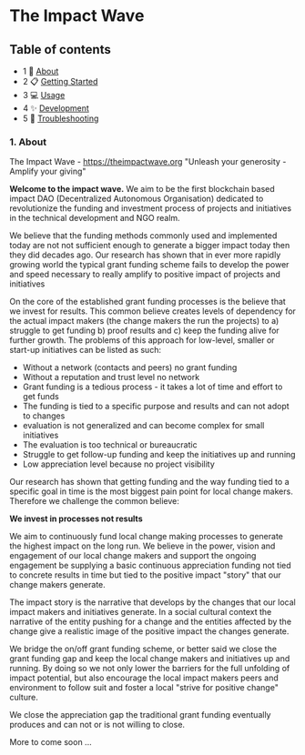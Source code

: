 # The Impact Wave

## Table of contents

- 1 🚀 [About](#about)
- 2 📋 [Getting Started](#start)
- 3 💻 [Usage](#usage)
- 4 ✨ [Development](#development)
- 5 💖 [Troubleshooting](#troubleshooting)

<a name="About"></a>

### 1. About

The Impact Wave - https://theimpactwave.org "Unleash your generosity - Amplify your giving"

**Welcome to the impact wave.** We aim to be the first blockchain based impact DAO (Decentralized Autonomous Organisation)
dedicated to revolutionize the funding and investment process of projects and initiatives in the technical development
and NGO realm.

We believe that the funding methods commonly used and implemented today are not not sufficient enough to generate a bigger
impact today then they did decades ago. Our research has shown that in ever more rapidly growing world the typical grant
funding scheme fails to develop the power and speed necessary to really amplify to positive impact of projects and initiatives

On the core of the established grant funding processes is the believe that we invest for results. This common believe
creates levels of dependency for the actual impact makers (the change makers the run the projects) to a) struggle to get
funding b) proof results and c) keep the funding alive for further growth. The problems of this approach for low-level,
smaller or start-up initiatives can be listed as such:

- Without a network (contacts and peers) no grant funding
- Without a reputation and trust level no network
- Grant funding is a tedious process - it takes a lot of time and effort to get funds
- The funding is tied to a specific purpose and results and can not adopt to changes
- evaluation is not generalized and can become complex for small initiatives
- The evaluation is too technical or bureaucratic
- Struggle to get follow-up funding and keep the initiatives up and running
- Low appreciation level because no project visibility

Our research has shown that getting funding and the way funding tied to a specific goal in time is the most biggest
pain point for local change makers. Therefore we challenge the common believe:

**We invest in processes not results**

We aim to continuously fund local change making processes to generate the highest impact on the long run. We believe
in the power, vision and engagement of our local change makers and support the ongoing engagement be supplying a basic
continuous appreciation funding not tied to concrete results in time but tied to the positive impact "story" that our change
makers generate.

The impact story is the narrative that develops by the changes that our local impact makers and initiatives generate.
In a social cultural context the narrative of the entity pushing for a change and the entities affected by the change give
a realistic image of the positive impact the changes generate.

We bridge the on/off grant funding scheme, or better said we close the grant funding gap and keep the local change makers
and initiatives up and running. By doing so we not only lower the barriers for the full unfolding of impact potential, but
also encourage the local impact makers peers and environment to follow suit and foster a local "strive for positive change"
culture.

We close the appreciation gap the traditional grant funding eventually produces and can not or is not willing to close.

More to come soon ...


